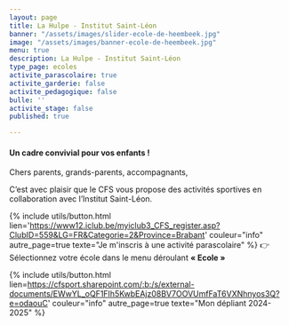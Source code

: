 ```yaml
---
layout: page
title: La Hulpe - Institut Saint-Léon
banner: "/assets/images/slider-ecole-de-heembeek.jpg"
image: "/assets/images/banner-ecole-de-heembeek.jpg"
menu: true
description: La Hulpe - Institut Saint-Léon
type_page: ecoles
activite_parascolaire: true
activite_garderie: false
activite_pedagogique: false
bulle: ''
activite_stage: false
published: true

---
```

#### **Un cadre convivial pour vos enfants !**

Chers parents, grands-parents, accompagnants,

C’est avec plaisir que le CFS vous propose des activités sportives en collaboration avec l’Institut Saint-Léon.

{% include utils/button.html  
lien='https://www12.iclub.be/myiclub3_CFS_register.asp?ClubID=559&LG=FR&Categorie=2&Province=Brabant' couleur="info" autre_page=true texte="Je m'inscris à une activité parascolaire" %}
👉 Sélectionnez votre école dans le menu déroulant **« Ecole »**

{% include utils/button.html lien=https://cfsport.sharepoint.com/:b:/s/external-documents/EWwYL_oQF1FIh5KwbEAjz08BV7OOVUmfFaT6VXNhnyos3Q?e=odaouC' couleur="info" autre_page=true texte="Mon dépliant 2024-2025" %}
